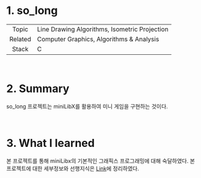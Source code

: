 # 1. so_long

|   |   |
| :-: | - |
| Topic | Line Drawing Algorithms, Isometric Projection |
| Related | Computer Graphics, Algorithms & Analysis |
| Stack | C |


<br/>

# 2. Summary
so_long 프로젝트는 miniLibX를 활용하여 미니 게임을 구현하는 것이다. 

<br/>

# 3. What I learned

본 프로젝트를 통해 miniLibx의 기본적인 그래픽스 프로그래밍에 대해 숙달하였다. 본 프로젝트에 대한 세부정보와 선행지식은 [Link](https://one-zin.tistory.com/2)에 정리하였다.
